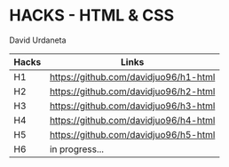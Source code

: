 # HACKS - HTML & CSS

David Urdaneta

|Hacks | Links | 
|----------|---------|
| H1     | https://github.com/davidjuo96/h1-html |
| H2     | https://github.com/davidjuo96/h2-html |
| H3     | https://github.com/davidjuo96/h3-html | 
| H4     | https://github.com/davidjuo96/h4-html |
| H5     | https://github.com/davidjuo96/h5-html |
| H6     | in progress... |
